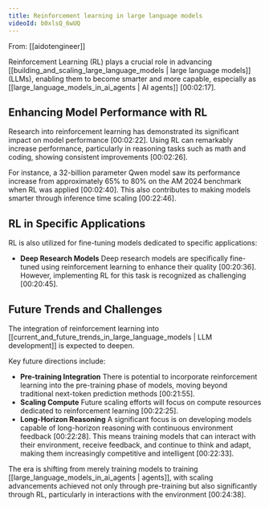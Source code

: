 ```yaml
---
title: Reinforcement learning in large language models
videoId: b0xlsQ_6wUQ
---
```


From: [[aidotengineer]] <br/> 

Reinforcement Learning (RL) plays a crucial role in advancing [[building_and_scaling_large_language_models | large language models]] (LLMs), enabling them to become smarter and more capable, especially as [[large_language_models_in_ai_agents | AI agents]] <a class="yt-timestamp" data-t="00:02:17">[00:02:17]</a>.

## Enhancing Model Performance with RL
Research into reinforcement learning has demonstrated its significant impact on model performance <a class="yt-timestamp" data-t="00:02:22">[00:02:22]</a>. Using RL can remarkably increase performance, particularly in reasoning tasks such as math and coding, showing consistent improvements <a class="yt-timestamp" data-t="00:02:26">[00:02:26]</a>.

For instance, a 32-billion parameter Qwen model saw its performance increase from approximately 65% to 80% on the AM 2024 benchmark when RL was applied <a class="yt-timestamp" data-t="00:02:40">[00:02:40]</a>. This also contributes to making models smarter through inference time scaling <a class="yt-timestamp" data-t="00:22:46">[00:22:46]</a>.

## RL in Specific Applications
RL is also utilized for fine-tuning models dedicated to specific applications:
*   **Deep Research Models** Deep research models are specifically fine-tuned using reinforcement learning to enhance their quality <a class="yt-timestamp" data-t="00:20:36">[00:20:36]</a>. However, implementing RL for this task is recognized as challenging <a class="yt-timestamp" data-t="00:20:45">[00:20:45]</a>.

## Future Trends and Challenges
The integration of reinforcement learning into [[current_and_future_trends_in_large_language_models | LLM development]] is expected to deepen.

Key future directions include:
*   **Pre-training Integration** There is potential to incorporate reinforcement learning into the pre-training phase of models, moving beyond traditional next-token prediction methods <a class="yt-timestamp" data-t="00:21:55">[00:21:55]</a>.
*   **Scaling Compute** Future scaling efforts will focus on compute resources dedicated to reinforcement learning <a class="yt-timestamp" data-t="00:22:25">[00:22:25]</a>.
*   **Long-Horizon Reasoning** A significant focus is on developing models capable of long-horizon reasoning with continuous environment feedback <a class="yt-timestamp" data-t="00:22:28">[00:22:28]</a>. This means training models that can interact with their environment, receive feedback, and continue to think and adapt, making them increasingly competitive and intelligent <a class="yt-timestamp" data-t="00:22:33">[00:22:33]</a>.

The era is shifting from merely training models to training [[large_language_models_in_ai_agents | agents]], with scaling advancements achieved not only through pre-training but also significantly through RL, particularly in interactions with the environment <a class="yt-timestamp" data-t="00:24:38">[00:24:38]</a>.
